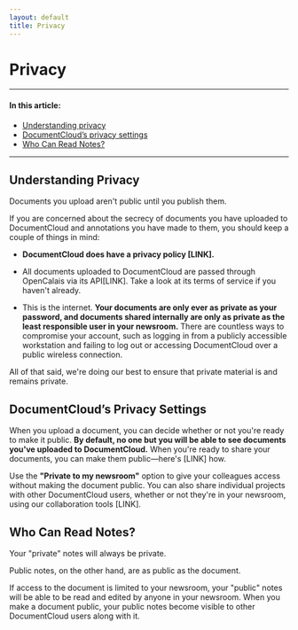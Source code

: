 ```yaml
---
layout: default
title: Privacy
---
```


# Privacy

***

#### In this article:
* [Understanding privacy](#understanding-privacy)
* [DocumentCloud’s privacy settings](#documentclouds-privacy-settings)
* [Who Can Read Notes?](#who-can-read-notes)

***

## Understanding Privacy
Documents you upload aren't public until you publish them.

If you are concerned about the secrecy of documents you have uploaded to DocumentCloud and annotations you have made to them, you should keep a couple of things in mind:

* **DocumentCloud does have a privacy policy [LINK].**

* All documents uploaded to DocumentCloud are passed through OpenCalais via its API[LINK]. Take a look at its terms of service if you haven't already.

* This is the internet. **Your documents are only ever as private as your password, and documents shared internally are only as private as the least responsible user in your newsroom.** There are countless ways to compromise your account, such as logging in from a publicly accessible workstation and failing to log out or accessing DocumentCloud over a public wireless connection.

All of that said, we're doing our best to ensure that private material is and remains private.
## DocumentCloud’s Privacy Settings
When you upload a document, you can decide whether or not you're ready to make it public. **By default, no one but you will be able to see documents you've uploaded to DocumentCloud.** When you're ready to share your documents, you can make them public—here's [LINK] how.

Use the **"Private to my newsroom"** option to give your colleagues access without making the document public. You can also share individual projects with other DocumentCloud users, whether or not they're in your newsroom, using our collaboration tools [LINK].
## Who Can Read Notes?

Your "private" notes will always be private. 

Public notes, on the other hand, are as public as the document. 

If access to the document is limited to your newsroom, your "public" notes will be able to be read and edited by anyone in your newsroom. When you make a document public, your public notes become visible to other DocumentCloud users along with it.
 
